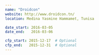 ```yaml
---
name: "Droidcon"
website: http://www.droidcon.tn/
location: Medina Yasmine Hammamet, Tunisa

date_start: 2016-03-05
date_end:   2016-03-06

cfp_start: 2015-12-17  # Optional
cfp_end:   2015-12-31  # Optional
---
```

